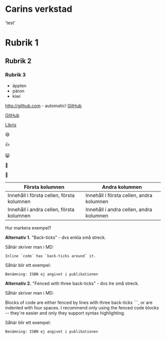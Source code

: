 # Carins verkstad

'test'

# Rubrik 1
## Rubrik 2
### Rubrik 3

* äpplen
* päron
* kiwi

http://github.com - automatic!
[GitHub](http://github.com)


[GitHub](http://github.com)



[Libris](http://libris.kb.se)


 :smile:
 
 :+1:
  
 :smile_cat:
   
 :bus: 
 
:camel:


Första kolumnen | Andra kolumnen
------------ | -------------
Innehåll i första cellen, första kolumnen | Innehåll i första cellen, andra kolumnen
Innehåll i andra cellen, första kolumnen | Innehåll i andra cellen, andra kolumnen

Hur markera exempel?

**Alternativ 1.** "Back-ticks" - dvs enkla små streck.

Såhär skriver man i MD:

```Inline `code` has `back-ticks around` it.```

Såhär blir ett exempel:

`Benämning: ISBN ej angivet i publikationen`

**Alternativ 2.** "Fenced with three back-ticks" - dvs tre små streck.

Såhär skriver man i MD:

Blocks of code are either fenced by lines with three back-ticks ```, or are indented with four spaces. I recommend only using the fenced code blocks -- they're easier and only they support syntax highlighting.


Såhär blir ett exempel:

```
Benämning: ISBN ej angivet i publikationen
```
